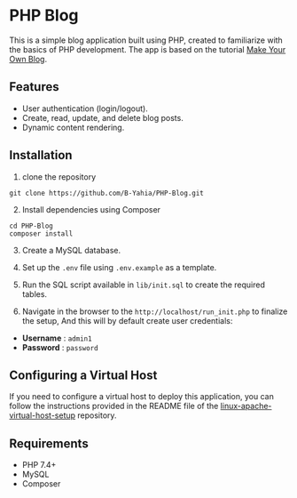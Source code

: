 # PHP Blog
This is a simple blog application built using PHP, created to familiarize with the basics of PHP development. The app is based on the tutorial [Make Your Own Blog](https://ilovephp.jondh.me.uk/en/tutorial/make-your-own-blog).

## Features
- User authentication (login/logout).
- Create, read, update, and delete blog posts.
- Dynamic content rendering.

## Installation 
1. clone the repository 

```
git clone https://github.com/B-Yahia/PHP-Blog.git  
```
2. Install dependencies using Composer
```
cd PHP-Blog  
composer install  
```

3. Create a MySQL database.

4. Set up the `.env` file using `.env.example` as a template.

5. Run the SQL script available in `lib/init.sql` to create the required tables.

6. Navigate in the browser to the `http://localhost/run_init.php` to finalize the setup, And this will by default create user credentials:
  - **Username** : `admin1`
  - **Password** : `password`


## Configuring a Virtual Host

If you need to configure a virtual host to deploy this application, you can follow the instructions provided in the README file of the [linux-apache-virtual-host-setup](https://github.com/B-Yahia/linux-apache-virtual-host-setup) repository.

## Requirements
  - PHP 7.4+
  - MySQL
  - Composer

